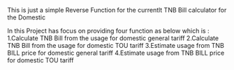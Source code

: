 This is just a simple Reverse Function for the currentlt TNB Bill calculator for the Domestic

In this Project has focus on providing four function as below which is :
  1.Calculate TNB Bill from the usage for domestic general tariff
  2.Calculate TNB Bill from the usage for domestic TOU tariff
  3.Estimate usage from TNB BILL price for domestic general tariff
  4.Estimate usage from TNB BILL price for domestic TOU tariff


